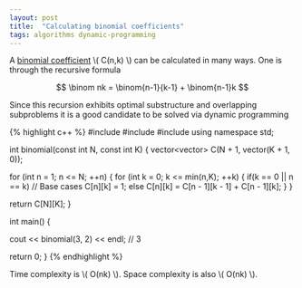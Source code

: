 ```yaml
---
layout: post
title:  "Calculating binomial coefficients"
tags: algorithms dynamic-programming
---
```


A [binomial coefficient](https://en.wikipedia.org/wiki/Binomial_coefficient) \\( C(n,k) \\) can be calculated in many ways. One is through the recursive formula

$$ \binom nk = \binom{n-1}{k-1} + \binom{n-1}k $$

Since this recursion exhibits optimal substructure and overlapping subproblems it is a good candidate to be solved via dynamic programming

{% highlight c++ %}
#include <iostream>
#include <vector>
#include <algorithm>
using namespace std;

int binomial(const int N, const int K) {
  vector<vector<int>> C(N + 1, vector<int>(K + 1, 0));

  for (int n = 1; n <= N; ++n) {
    for (int k = 0; k <= min(n,K); ++k) {
      if(k == 0 || n == k) // Base cases
        C[n][k] = 1;
      else
        C[n][k] = C[n - 1][k - 1] + C[n - 1][k];
    }
  }

  return C[N][K];
}


int main() {

  cout << binomial(3, 2) << endl; // 3

  return 0;
}
{% endhighlight %}

Time complexity is \\( O(nk) \\). Space complexity is also \\( O(nk) \\).

